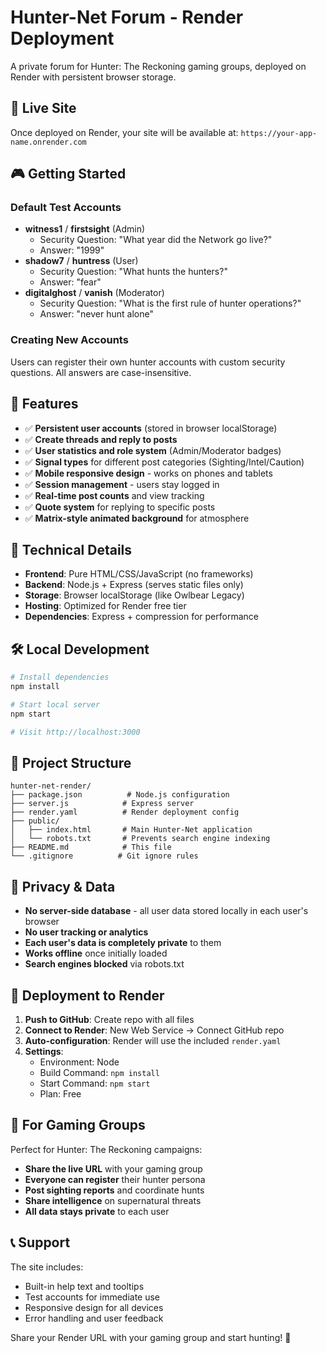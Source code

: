 # Hunter-Net Forum - Render Deployment

A private forum for Hunter: The Reckoning gaming groups, deployed on Render with persistent browser storage.

## 🚀 Live Site

Once deployed on Render, your site will be available at: `https://your-app-name.onrender.com`

## 🎮 Getting Started

### Default Test Accounts
- **witness1** / **firstsight** (Admin)
  - Security Question: "What year did the Network go live?" 
  - Answer: "1999"
- **shadow7** / **huntress** (User)
  - Security Question: "What hunts the hunters?"
  - Answer: "fear" 
- **digitalghost** / **vanish** (Moderator)
  - Security Question: "What is the first rule of hunter operations?"
  - Answer: "never hunt alone"

### Creating New Accounts
Users can register their own hunter accounts with custom security questions. All answers are case-insensitive.

## 📱 Features

- ✅ **Persistent user accounts** (stored in browser localStorage)
- ✅ **Create threads and reply to posts** 
- ✅ **User statistics and role system** (Admin/Moderator badges)
- ✅ **Signal types** for different post categories (Sighting/Intel/Caution)
- ✅ **Mobile responsive design** - works on phones and tablets
- ✅ **Session management** - users stay logged in
- ✅ **Real-time post counts** and view tracking
- ✅ **Quote system** for replying to specific posts
- ✅ **Matrix-style animated background** for atmosphere

## 🔧 Technical Details

- **Frontend**: Pure HTML/CSS/JavaScript (no frameworks)
- **Backend**: Node.js + Express (serves static files only)
- **Storage**: Browser localStorage (like Owlbear Legacy)
- **Hosting**: Optimized for Render free tier
- **Dependencies**: Express + compression for performance

## 🛠️ Local Development

```bash
# Install dependencies
npm install

# Start local server
npm start

# Visit http://localhost:3000
```

## 📂 Project Structure

```
hunter-net-render/
├── package.json          # Node.js configuration
├── server.js            # Express server
├── render.yaml          # Render deployment config
├── public/
│   ├── index.html       # Main Hunter-Net application
│   └── robots.txt       # Prevents search engine indexing
├── README.md            # This file
└── .gitignore          # Git ignore rules
```

## 🔐 Privacy & Data

- **No server-side database** - all user data stored locally in each user's browser
- **No user tracking or analytics** 
- **Each user's data is completely private** to them
- **Works offline** once initially loaded
- **Search engines blocked** via robots.txt

## 🎯 Deployment to Render

1. **Push to GitHub**: Create repo with all files
2. **Connect to Render**: New Web Service → Connect GitHub repo
3. **Auto-configuration**: Render will use the included `render.yaml`
4. **Settings**:
   - Environment: Node
   - Build Command: `npm install`
   - Start Command: `npm start`
   - Plan: Free

## 🎲 For Gaming Groups

Perfect for Hunter: The Reckoning campaigns:
- **Share the live URL** with your gaming group
- **Everyone can register** their hunter persona
- **Post sighting reports** and coordinate hunts
- **Share intelligence** on supernatural threats
- **All data stays private** to each user

## 📞 Support

The site includes:
- Built-in help text and tooltips
- Test accounts for immediate use
- Responsive design for all devices
- Error handling and user feedback

Share your Render URL with your gaming group and start hunting! 🏹